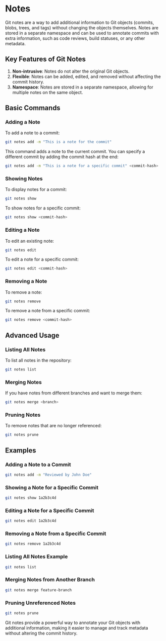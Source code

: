 # Notes

Git notes are a way to add additional information to Git objects (commits, blobs, trees, and tags) without changing the objects themselves. Notes are stored in a separate namespace and can be used to annotate commits with extra information, such as code reviews, build statuses, or any other metadata.

## Key Features of Git Notes

1. **Non-intrusive**: Notes do not alter the original Git objects.
2. **Flexible**: Notes can be added, edited, and removed without affecting the commit history.
3. **Namespace**: Notes are stored in a separate namespace, allowing for multiple notes on the same object.

## Basic Commands

### Adding a Note
To add a note to a commit:
```sh
git notes add -m "This is a note for the commit"
```
This command adds a note to the current commit. You can specify a different commit by adding the commit hash at the end:
```sh
git notes add -m "This is a note for a specific commit" <commit-hash>
```

### Showing Notes
To display notes for a commit:
```sh
git notes show
```
To show notes for a specific commit:
```sh
git notes show <commit-hash>
```

### Editing a Note
To edit an existing note:
```sh
git notes edit
```
To edit a note for a specific commit:
```sh
git notes edit <commit-hash>
```

### Removing a Note
To remove a note:
```sh
git notes remove
```
To remove a note from a specific commit:
```sh
git notes remove <commit-hash>
```

## Advanced Usage

### Listing All Notes
To list all notes in the repository:
```sh
git notes list
```

### Merging Notes
If you have notes from different branches and want to merge them:
```sh
git notes merge <branch>
```

### Pruning Notes
To remove notes that are no longer referenced:
```sh
git notes prune
```

## Examples

### Adding a Note to a Commit
```sh
git notes add -m "Reviewed by John Doe"
```

### Showing a Note for a Specific Commit
```sh
git notes show 1a2b3c4d
```

### Editing a Note for a Specific Commit
```sh
git notes edit 1a2b3c4d
```

### Removing a Note from a Specific Commit
```sh
git notes remove 1a2b3c4d
```

### Listing All Notes Example
```sh
git notes list
```

### Merging Notes from Another Branch
```sh
git notes merge feature-branch
```

### Pruning Unreferenced Notes
```sh
git notes prune
```

Git notes provide a powerful way to annotate your Git objects with additional information, making it easier to manage and track metadata without altering the commit history.